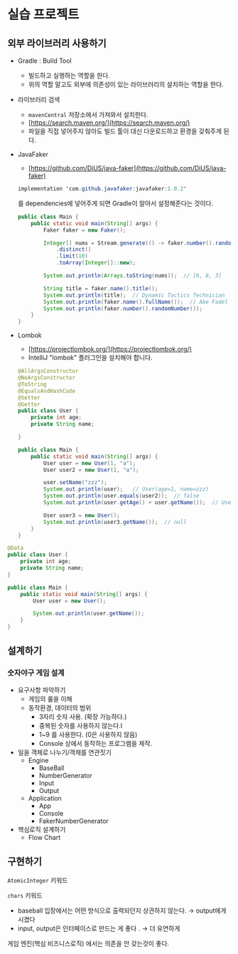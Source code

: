 # 실습 프로젝트

## 외부 라이브러리 사용하기

- Gradle : Build Tool
    - 빌드하고 실행하는 역할을 한다.
    - 위의 역할 말고도 외부에 의존성이 있는 라이브러리의 설치하는 역할을 한다.
- 라이브러리 검색
    - `mavenCentral` 저장소에서 가져와서 설치한다.
    - [https://search.maven.org/](https://search.maven.org/)
    - 파일을 직접 넣어주지 않아도 빌드 툴이 대신 다운로드하고 환경을 갖춰주게 된다.
- JavaFaker
    - [https://github.com/DiUS/java-faker](https://github.com/DiUS/java-faker)
    
    ```java
    implementation 'com.github.javafaker:javafaker:1.0.2'
    ```
    
    를 dependencies에 넣어주게 되면 Gradle이 알아서 설정해준다는 것이다. 
    
    ```java
    public class Main {
        public static void main(String[] args) {
            Faker faker = new Faker();
    
            Integer[] nums = Stream.generate(() -> faker.number().randomDigitNotZero())
                .distinct()
                .limit(10)
                .toArray(Integer[]::new);
    
            System.out.println(Arrays.toString(nums));  // [6, 8, 3]
    
            String title = faker.name().title();
            System.out.println(title);  // Dynamic Tactics Technician
            System.out.println(faker.name().fullName());  // Abe Fadel
            System.out.println(faker.number().randomNumber());
        }
    }
    ```
    

- Lombok
    - [https://projectlombok.org/](https://projectlombok.org/)
    - IntelliJ "lombok" 플러그인을 설치해야 합니다.
    
    ```java
    @AllArgsConstructor
    @NoArgsConstructor
    @ToString
    @EqualsAndHashCode
    @Setter
    @Getter
    public class User {
        private int age;
        private String name;
    
    }
    
    public class Main {
        public static void main(String[] args) {
            User user = new User(1, "a");
            User user2 = new User(1, "a");
    
            user.setName("zzz");
            System.out.println(user);   // User(age=1, name=zzz)
            System.out.println(user.equals(user2));  // false
            System.out.println(user.getAge() + user.getName());  // User(age=1, name=zzz)
    
            User user3 = new User();
            System.out.println(user3.getName());  // null
        }
    }
    ```
    

```java
@Data
public class User {
    private int age;
    private String name;
}

public class Main {
    public static void main(String[] args) {
        User user = new User();

        System.out.println(user.getName());
    }
}
```

## 설계하기

### 숫자야구 게임 설계

- 요구사항 파악하기
    - 게임의 룰을 이해
    - 동작환경, 데이터의 범위
        - 3자리 숫자 사용. (확장 가능하다.)
        - 중복된 숫자를 사용하지 않는다.I
        - 1~9 를 사용한다. (0은 사용하지 않음)
        - Console 상에서 동작하는 프로그램을 제작.
- 일을 객체로 나누기/객체를 연관짓기
    - Engine
        - BaseBall
        - NumberGenerator
        - Input
        - Output
    - Application
        - App
        - Console
        - FakerNumberGenerator
- 핵심로직 설계하기
    - Flow Chart

## 구현하기

`AtomicInteger` 키워드 

`chars` 키워드 

- baseball 입장에서는 어떤 방식으로 출력되던지 상관하지 않는다. → output에게 시켰다
- input, output은 인터페이스로 만드는 게 좋다 .  → 더 유연하게

게임 엔진(핵심 비즈니스로직) 에서는 의존을 안 갖는것이 좋다.